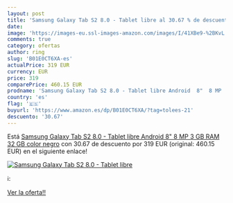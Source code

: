 ```yaml
---
layout: post
title: 'Samsung Galaxy Tab S2 8.0 - Tablet libre al 30.67 % de descuento'
date: 
image: 'https://images-eu.ssl-images-amazon.com/images/I/41XBe9-%2BKvL._SL200_.jpg'
comments: true
category: ofertas
author: ring
slug: 'B01E0CT6XA-es'
actualPrice: 319 EUR
currency: EUR
price: 319
comparePrice: 460.15 EUR
prodname: 'Samsung Galaxy Tab S2 8.0 - Tablet libre Android  8"  8 MP  3 GB RAM  32 GB   color negro'
country: 'es'
flag: '🇪🇸'
buyurl: 'https://www.amazon.es/dp/B01E0CT6XA/?tag=tolees-21'
descuento: '30.67'
---
```


Está [Samsung Galaxy Tab S2 8.0 - Tablet libre Android  8"  8 MP  3 GB RAM  32 GB   color negro](https://www.amazon.es/dp/B01E0CT6XA/?tag=tolees-21) con 30.67 de descuento por 319 EUR (original: 460.15 EUR) en el siguiente enlace!

[![Samsung Galaxy Tab S2 8.0 - Tablet libre](https://images-eu.ssl-images-amazon.com/images/I/41XBe9-%2BKvL._SL200_.jpg)](https://www.amazon.es/dp/B01E0CT6XA/?tag=tolees-21)

ℹ️:


[Ver la oferta!!](https://www.amazon.es/dp/B01E0CT6XA/?tag=tolees-21)
